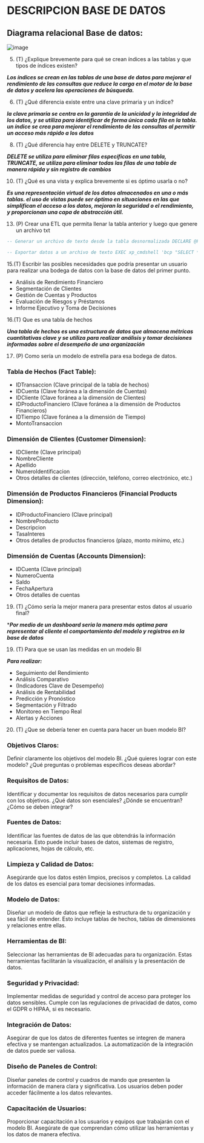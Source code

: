 # DESCRIPCION BASE DE DATOS
## Diagrama relacional Base de datos:
![image](https://github.com/JuanDavid2020/PruebaTecnicaLiliPink/assets/68674346/baf1602c-b091-4910-92a4-ce4b2081531b)


5.	(T) ¿Explique brevemente para qué se crean índices a las tablas y que tipos de índices existen?
   
***Los índices se crean en las tablas de una base de datos para mejorar el rendimiento de las consultas que reduce la carga en el motor de la base de datos y acelera las operaciones de búsqueda.***
 
6.	(T) ¿Qué diferencia existe entre una clave primaria y un índice?
   
 ***la clave primaria se centra en la garantía de la unicidad y la integridad de los datos, y se utiliza para identificar de forma única cada fila en la tabla. un índice se crea para mejorar el rendimiento de las consultas al permitir un acceso más rápido a los datos***
 
8.	(T) ¿Qué diferencia hay entre DELETE y TRUNCATE?

***DELETE se utiliza para eliminar filas específicas en una tabla, TRUNCATE, se utiliza para eliminar todas las filas de una tabla de manera rápida y sin registro de cambios***

10.	(T) ¿Qué es una vista y explica brevemente si es óptimo usarla o no?

***Es una representación virtual de los datos almacenados en una o más tablas.
el uso de vistas puede ser óptimo en situaciones en las que simplifican el acceso a los datos, mejoran la seguridad o el rendimiento, y proporcionan una capa de abstracción útil.***


 13.	(P) Crear una ETL que permita llenar la tabla anterior y luego que genere un archivo txt
```sql
-- Generar un archivo de texto desde la tabla desnormalizada DECLARE @FilePath NVARCHAR(255) = 'C:\Ruta\Hacia\El\Archivo.txt';

-- Exportar datos a un archivo de texto EXEC xp_cmdshell 'bcp "SELECT * FROM BaseDeDatos.dbo.TablaDesnormalizada" queryout "' + @FilePath + '" -T -c -t,';
```
15.(T) Escribir las posibles necesidades que podría presentar un usuario para realizar una bodega de datos con la base de datos del primer punto. 

+ Análisis de Rendimiento Financiero
+ Segmentación de Clientes
+ Gestión de Cuentas y Productos
+ Evaluación de Riesgos y Préstamos
+ Informe Ejecutivo y Toma de Decisiones
  
16.(T) Que es una tabla de hechos 

***Una tabla de hechos es una estructura de datos que almacena métricas cuantitativas clave y se utiliza  para realizar análisis y tomar decisiones informadas sobre el desempeño de una organización***
 
17.	(P) Como sería un modelo de estrella para esa bodega de datos.

### Tabla de Hechos (Fact Table):
+ IDTransaccion (Clave principal de la tabla de hechos)
+ IDCuenta (Clave foránea a la dimensión de Cuentas)
+ IDCliente (Clave foránea a la dimensión de Clientes)
+ IDProductoFinanciero (Clave foránea a la dimensión de Productos Financieros)
+ IDTiempo (Clave foránea a la dimensión de Tiempo)
+ MontoTransaccion

### Dimensión de Clientes (Customer Dimension):

+ IDCliente (Clave principal)
+ NombreCliente
+ Apellido
+ NumeroIdentificacion
+  Otros detalles de clientes (dirección, teléfono, correo electrónico, etc.)

### Dimensión de Productos Financieros (Financial Products Dimension):

+  IDProductoFinanciero (Clave principal)
+  NombreProducto
+  Descripcion
+  TasaInteres
+  Otros detalles de productos financieros (plazo, monto mínimo, etc.)

### Dimensión de Cuentas (Accounts Dimension):

+  IDCuenta (Clave principal)
+  NumeroCuenta
+  Saldo
+  FechaApertura
+  Otros detalles de cuentas
 
19.	(T) ¿Cómo sería la mejor manera para presentar estos datos al usuario final? 

 ****Por medio de un dashboard seria la manera más optima para representar al cliente el comportamiento del modelo y registros en la base de datos***
 
19.	(T) Para que se usan las medidas en un modelo BI 

***Para realizar:***

   + Seguimiento del Rendimiento
   + Análisis Comparativo
   + (Indicadores Clave de Desempeño)
   + Análisis de Rentabilidad
   + Predicción y Pronóstico
   + Segmentación y Filtrado
   + Monitoreo en Tiempo Real
   + Alertas y Acciones

20.	(T) ¿Que se debería tener en cuenta para hacer un buen modelo BI?

### Objetivos Claros:
Definir claramente los objetivos del modelo BI. ¿Qué quieres lograr con este modelo? ¿Qué preguntas o problemas específicos deseas abordar?
### Requisitos de Datos:
Identificar y documentar los requisitos de datos necesarios para cumplir con los objetivos. ¿Qué datos son esenciales? ¿Dónde se encuentran? ¿Cómo se deben integrar?
### Fuentes de Datos:
Identificar las fuentes de datos de las que obtendrás la información necesaria. Esto puede incluir bases de datos, sistemas de registro, aplicaciones, hojas de cálculo, etc.
### Limpieza y Calidad de Datos:
Asegúrarde que los datos estén limpios, precisos y completos. La calidad de los datos es esencial para tomar decisiones informadas.
### Modelo de Datos:
Diseñar un modelo de datos que refleje la estructura de tu organización y sea fácil de entender. Esto incluye tablas de hechos, tablas de dimensiones y relaciones entre ellas.
### Herramientas de BI:
Seleccionar las herramientas de BI adecuadas para tu organización. Estas herramientas facilitarán la visualización, el análisis y la presentación de datos.
### Seguridad y Privacidad:
Implementar medidas de seguridad y control de acceso para proteger los datos sensibles. Cumple con las regulaciones de privacidad de datos, como el GDPR o HIPAA, si es necesario.
### Integración de Datos:
Asegúrar de que los datos de diferentes fuentes se integren de manera efectiva y se mantengan actualizados. La automatización de la integración de datos puede ser valiosa.
### Diseño de Paneles de Control:
Diseñar paneles de control y cuadros de mando que presenten la información de manera clara y significativa. Los usuarios deben poder acceder fácilmente a los datos relevantes.
### Capacitación de Usuarios:
Proporcionar capacitación a los usuarios y equipos que trabajarán con el modelo BI. Asegúrate de que comprendan cómo utilizar las herramientas y los datos de manera efectiva.
 

 

